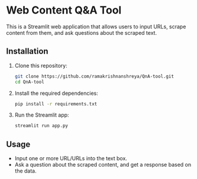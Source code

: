 # Web Content Q&A Tool

This is a Streamlit web application that allows users to input URLs, scrape content from them, and ask questions about the scraped text.

## Installation

1. Clone this repository:
   ```bash
   git clone https://github.com/ramakrishnanshreya/QnA-tool.git
   cd QnA-tool
   ```

2. Install the required dependencies:
   ```bash
   pip install -r requirements.txt
   ```

3. Run the Streamlit app:
   ```bash
   streamlit run app.py
   ```

## Usage

- Input one or more URL/URLs into the text box.
- Ask a question about the scraped content, and get a response based on the data.

